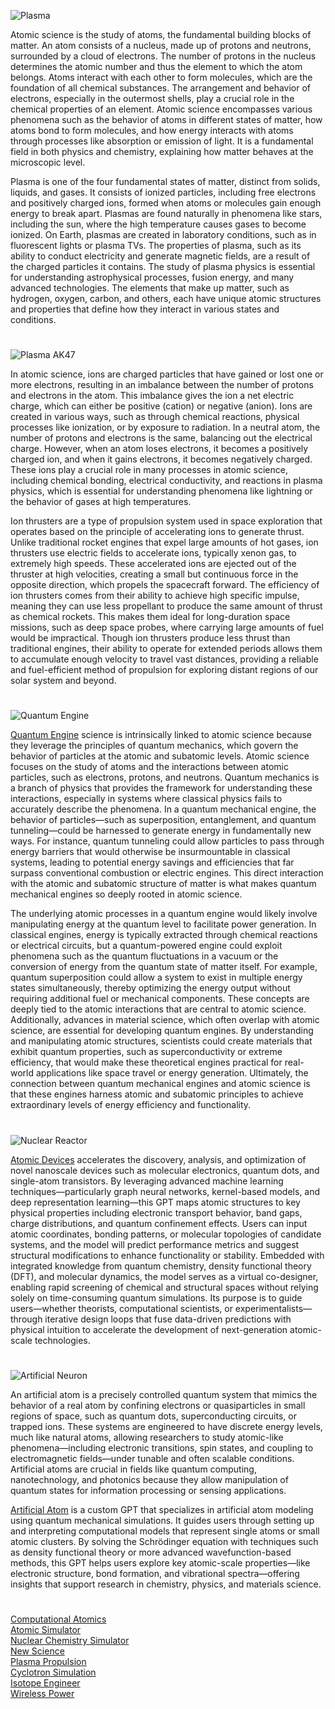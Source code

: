 ![Plasma](https://github.com/user-attachments/assets/2af6b0ea-f9a2-451a-8824-7f0cd6364d03)

Atomic science is the study of atoms, the fundamental building blocks of matter. An atom consists of a nucleus, made up of protons and neutrons, surrounded by a cloud of electrons. The number of protons in the nucleus determines the atomic number and thus the element to which the atom belongs. Atoms interact with each other to form molecules, which are the foundation of all chemical substances. The arrangement and behavior of electrons, especially in the outermost shells, play a crucial role in the chemical properties of an element. Atomic science encompasses various phenomena such as the behavior of atoms in different states of matter, how atoms bond to form molecules, and how energy interacts with atoms through processes like absorption or emission of light. It is a fundamental field in both physics and chemistry, explaining how matter behaves at the microscopic level.

Plasma is one of the four fundamental states of matter, distinct from solids, liquids, and gases. It consists of ionized particles, including free electrons and positively charged ions, formed when atoms or molecules gain enough energy to break apart. Plasmas are found naturally in phenomena like stars, including the sun, where the high temperature causes gases to become ionized. On Earth, plasmas are created in laboratory conditions, such as in fluorescent lights or plasma TVs. The properties of plasma, such as its ability to conduct electricity and generate magnetic fields, are a result of the charged particles it contains. The study of plasma physics is essential for understanding astrophysical processes, fusion energy, and many advanced technologies. The elements that make up matter, such as hydrogen, oxygen, carbon, and others, each have unique atomic structures and properties that define how they interact in various states and conditions.

#

![Plasma AK47](https://github.com/user-attachments/assets/a588ddd2-39b9-4368-8e9f-3ad9d4736f15)

In atomic science, ions are charged particles that have gained or lost one or more electrons, resulting in an imbalance between the number of protons and electrons in the atom. This imbalance gives the ion a net electric charge, which can either be positive (cation) or negative (anion). Ions are created in various ways, such as through chemical reactions, physical processes like ionization, or by exposure to radiation. In a neutral atom, the number of protons and electrons is the same, balancing out the electrical charge. However, when an atom loses electrons, it becomes a positively charged ion, and when it gains electrons, it becomes negatively charged. These ions play a crucial role in many processes in atomic science, including chemical bonding, electrical conductivity, and reactions in plasma physics, which is essential for understanding phenomena like lightning or the behavior of gases at high temperatures.

Ion thrusters are a type of propulsion system used in space exploration that operates based on the principle of accelerating ions to generate thrust. Unlike traditional rocket engines that expel large amounts of hot gases, ion thrusters use electric fields to accelerate ions, typically xenon gas, to extremely high speeds. These accelerated ions are ejected out of the thruster at high velocities, creating a small but continuous force in the opposite direction, which propels the spacecraft forward. The efficiency of ion thrusters comes from their ability to achieve high specific impulse, meaning they can use less propellant to produce the same amount of thrust as chemical rockets. This makes them ideal for long-duration space missions, such as deep space probes, where carrying large amounts of fuel would be impractical. Though ion thrusters produce less thrust than traditional engines, their ability to operate for extended periods allows them to accumulate enough velocity to travel vast distances, providing a reliable and fuel-efficient method of propulsion for exploring distant regions of our solar system and beyond.

#

![Quantum Engine](https://github.com/user-attachments/assets/0a206eb0-d03a-4b09-a1cd-e00143e779e5)

[Quantum Engine](https://chatgpt.com/g/g-67a43c96f6d481919c705965019312be-quantum-engine) science is intrinsically linked to atomic science because they leverage the principles of quantum mechanics, which govern the behavior of particles at the atomic and subatomic levels. Atomic science focuses on the study of atoms and the interactions between atomic particles, such as electrons, protons, and neutrons. Quantum mechanics is a branch of physics that provides the framework for understanding these interactions, especially in systems where classical physics fails to accurately describe the phenomena. In a quantum mechanical engine, the behavior of particles—such as superposition, entanglement, and quantum tunneling—could be harnessed to generate energy in fundamentally new ways. For instance, quantum tunneling could allow particles to pass through energy barriers that would otherwise be insurmountable in classical systems, leading to potential energy savings and efficiencies that far surpass conventional combustion or electric engines. This direct interaction with the atomic and subatomic structure of matter is what makes quantum mechanical engines so deeply rooted in atomic science.

The underlying atomic processes in a quantum engine would likely involve manipulating energy at the quantum level to facilitate power generation. In classical engines, energy is typically extracted through chemical reactions or electrical circuits, but a quantum-powered engine could exploit phenomena such as the quantum fluctuations in a vacuum or the conversion of energy from the quantum state of matter itself. For example, quantum superposition could allow a system to exist in multiple energy states simultaneously, thereby optimizing the energy output without requiring additional fuel or mechanical components. These concepts are deeply tied to the atomic interactions that are central to atomic science. Additionally, advances in material science, which often overlap with atomic science, are essential for developing quantum engines. By understanding and manipulating atomic structures, scientists could create materials that exhibit quantum properties, such as superconductivity or extreme efficiency, that would make these theoretical engines practical for real-world applications like space travel or energy generation. Ultimately, the connection between quantum mechanical engines and atomic science is that these engines harness atomic and subatomic principles to achieve extraordinary levels of energy efficiency and functionality.

#

![Nuclear Reactor](https://github.com/user-attachments/assets/353ba33f-5f93-4249-8cbf-35d985816772)

[Atomic Devices](https://chatgpt.com/g/g-67e77b9ad1c8819187e01263c44a0375-atomic-devices) accelerates the discovery, analysis, and optimization of novel nanoscale devices such as molecular electronics, quantum dots, and single-atom transistors. By leveraging advanced machine learning techniques—particularly graph neural networks, kernel-based models, and deep representation learning—this GPT maps atomic structures to key physical properties including electronic transport behavior, band gaps, charge distributions, and quantum confinement effects. Users can input atomic coordinates, bonding patterns, or molecular topologies of candidate systems, and the model will predict performance metrics and suggest structural modifications to enhance functionality or stability. Embedded with integrated knowledge from quantum chemistry, density functional theory (DFT), and molecular dynamics, the model serves as a virtual co-designer, enabling rapid screening of chemical and structural spaces without relying solely on time-consuming quantum simulations. Its purpose is to guide users—whether theorists, computational scientists, or experimentalists—through iterative design loops that fuse data-driven predictions with physical intuition to accelerate the development of next-generation atomic-scale technologies.

#

![Artificial Neuron](https://github.com/user-attachments/assets/0d8e9b6d-a09a-4ebb-a8a1-a604d829a9b4)

An artificial atom is a precisely controlled quantum system that mimics the behavior of a real atom by confining electrons or quasiparticles in small regions of space, such as quantum dots, superconducting circuits, or trapped ions. These systems are engineered to have discrete energy levels, much like natural atoms, allowing researchers to study atomic-like phenomena—including electronic transitions, spin states, and coupling to electromagnetic fields—under tunable and often scalable conditions. Artificial atoms are crucial in fields like quantum computing, nanotechnology, and photonics because they allow manipulation of quantum states for information processing or sensing applications. 

[Artificial Atom](https://chatgpt.com/g/g-684f84c837e081918aa56c880773f969-artificial-atom)  is a custom GPT that specializes in artificial atom modeling using quantum mechanical simulations. It guides users through setting up and interpreting computational models that represent single atoms or small atomic clusters. By solving the Schrödinger equation with techniques such as density functional theory or more advanced wavefunction-based methods, this GPT helps users explore key atomic-scale properties—like electronic structure, bond formation, and vibrational spectra—offering insights that support research in chemistry, physics, and materials science.

#

[Computational Atomics](https://chatgpt.com/g/g-D8hkmPnIE-computational-atomics)
<br>
[Atomic Simulator](https://chatgpt.com/g/g-QYk4U8bhT-atomic-simulator)
<br>
[Nuclear Chemistry Simulator](https://chatgpt.com/g/g-KaoQIF4e8-nuclear-chemistry-simulator)
<br>
[New Science](https://github.com/sourceduty/New_Science)
<br>
[Plasma Propulsion](https://chatgpt.com/g/g-67e74fab524081918e2f34d56b10b806-plasma-propulsion)
<br>
[Cyclotron Simulation](https://github.com/sourceduty/Cyclotron_Simulation)
<br>
[Isotope Engineer](https://chatgpt.com/g/g-RRyTFbzOP-isotope-engineer)
<br>
[Wireless Power](https://github.com/sourceduty/Wireless_Power)
